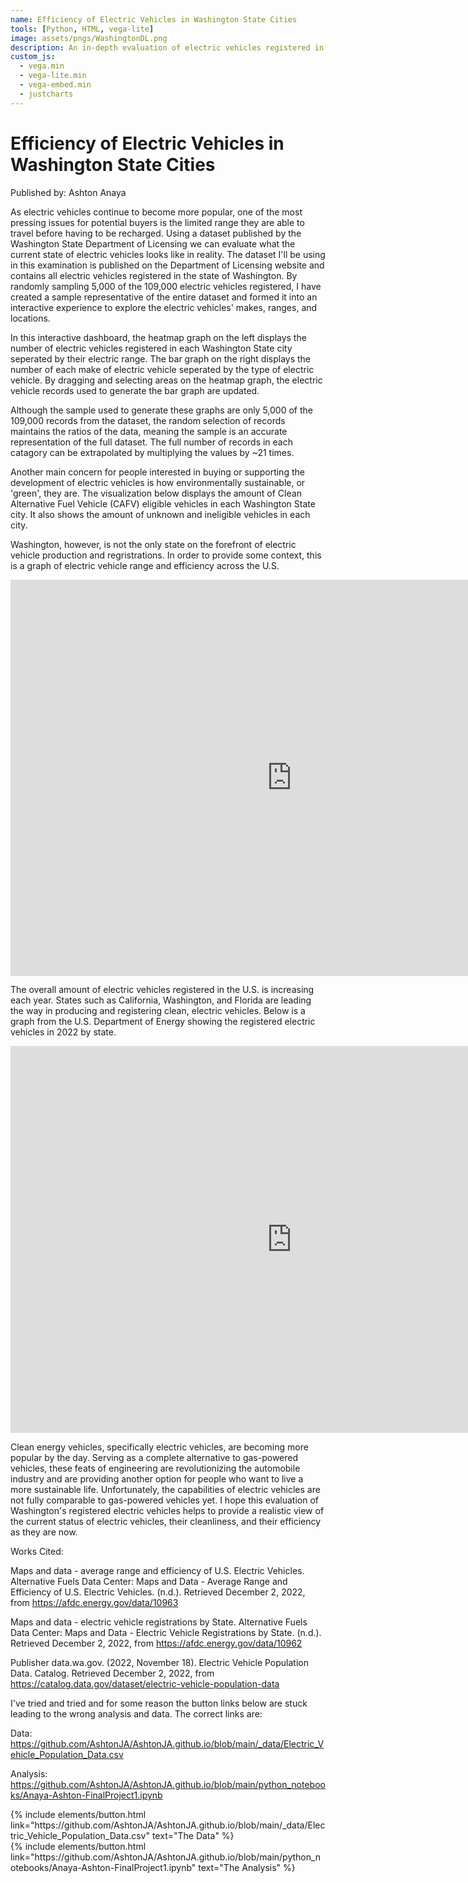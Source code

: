 ```yaml
---
name: Efficiency of Electric Vehicles in Washington State Cities
tools: [Python, HTML, vega-lite]
image: assets/pngs/WashingtonDL.png
description: An in-depth evaluation of electric vehicles registered in Washington State.
custom_js:
  - vega.min
  - vega-lite.min
  - vega-embed.min
  - justcharts
---
```



# Efficiency of Electric Vehicles in Washington State Cities

Published by: Ashton Anaya

As electric vehicles continue to become more popular, one of the most pressing issues for potential buyers is the limited range they are able to travel before having to be recharged.
 Using a dataset published by the Washington State Department of Licensing we can evaluate what the current state of electric vehicles looks like
in reality. The dataset I'll be using in this examination is published on the Department of Licensing website and contains all electric vehicles
registered in the state of Washington. By randomly sampling 5,000 of the 109,000 electric vehicles registered, I have created a sample representative
of the entire dataset and formed it into an interactive experience to explore the electric vehicles' makes, ranges, and locations.

In this interactive dashboard, the heatmap graph on the left displays the number of electric vehicles registered in each Washington State city seperated
by their electric range. The bar graph on the right displays the number of each make of electric vehicle seperated by the type of electric vehicle.
By dragging and selecting areas on the heatmap graph, the electric vehicle records used to generate the bar graph are updated.

<vegachart schema-url="{{ site.baseurl }}/assets/json/Final_dashboard.json" style="width: 100%"></vegachart>

Although the sample used to generate these graphs are only 5,000 of the 109,000 records from the dataset, the random selection of records
maintains the ratios of the data, meaning the sample is an accurate representation of the full dataset. The full number of records in each catagory
can be extrapolated by multiplying the values by ~21 times.

Another main concern for people interested in buying or supporting the development of electric vehicles is how environmentally sustainable, or 'green',
 they are. The visualization below displays the amount of Clean Alternative Fuel Vehicle (CAFV) eligible vehicles in each Washington State city. It also
 shows the amount of unknown and ineligible vehicles in each city.

<vegachart schema-url="{{ site.baseurl }}/assets/json/CAFV_eligibility.json" style="width: 100%"></vegachart>

Washington, however, is not the only state on the forefront of electric vehicle production and regristrations. In order to provide some context, this is a graph of
 electric vehicle range and efficiency across the U.S.

<iframe style="width: 900px; height: 633.537px;" src="https://afdc.energy.gov/data/widgets/10963" frameborder="0" marginwidth="0" marginheight="0" scrolling="no"></iframe>

The overall amount of electric vehicles registered in the U.S. is increasing each year. States such as California, Washington, and Florida are
leading the way in producing and registering clean, electric vehicles. Below is a graph from the U.S. Department of Energy showing the registered
electric vehicles in 2022 by state.

<iframe style="width: 900px; height: 619.075px;" src="https://afdc.energy.gov/data/widgets/10962" frameborder="0" marginwidth="0" marginheight="0" scrolling="no"></iframe>

Clean energy vehicles, specifically electric vehicles, are becoming more popular by the day. Serving as a complete alternative to gas-powered
 vehicles, these feats of engineering are revolutionizing the automobile industry and are providing another option for people who want to live a
 more sustainable life. Unfortunately, the capabilities of electric vehicles are not fully comparable to gas-powered vehicles yet. I hope this evaluation
 of Washington's registered electric vehicles helps to provide a realistic view of the current status of electric vehicles, their cleanliness, and their efficiency
 as they are now.

Works Cited:

Maps and data - average range and efficiency of U.S. Electric Vehicles. Alternative Fuels Data Center: Maps and Data - Average Range and Efficiency of U.S. Electric Vehicles. (n.d.). Retrieved December 2, 2022, from https://afdc.energy.gov/data/10963 

Maps and data - electric vehicle registrations by State. Alternative Fuels Data Center: Maps and Data - Electric Vehicle Registrations by State. (n.d.). Retrieved December 2, 2022, from https://afdc.energy.gov/data/10962 

Publisher data.wa.gov. (2022, November 18). Electric Vehicle Population Data. Catalog. Retrieved December 2, 2022, from https://catalog.data.gov/dataset/electric-vehicle-population-data 

<!-- these are written in a combo of html and liquid --> 

I've tried and tried and for some reason the button links below are stuck leading to the wrong analysis and data. The correct links are:

Data: https://github.com/AshtonJA/AshtonJA.github.io/blob/main/_data/Electric_Vehicle_Population_Data.csv

Analysis: https://github.com/AshtonJA/AshtonJA.github.io/blob/main/python_notebooks/Anaya-Ashton-FinalProject1.ipynb

<div class="left">
{% include elements/button.html link="https://github.com/AshtonJA/AshtonJA.github.io/blob/main/_data/Electric_Vehicle_Population_Data.csv" text="The Data" %}
</div>

<div class="right">
{% include elements/button.html link="https://github.com/AshtonJA/AshtonJA.github.io/blob/main/python_notebooks/Anaya-Ashton-FinalProject1.ipynb" text="The Analysis" %}
</div>

